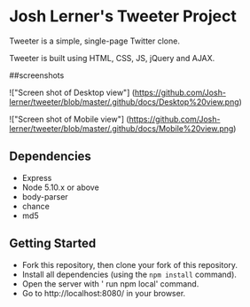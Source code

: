 # Josh Lerner's Tweeter Project

Tweeter is a simple, single-page Twitter clone.

Tweeter is built using HTML, CSS, JS, jQuery and AJAX.

##screenshots

!["Screen shot of Desktop view"] (https://github.com/Josh-lerner/tweeter/blob/master/.github/docs/Desktop%20view.png)


!["Screen shot of Mobile view"] (https://github.com/Josh-lerner/tweeter/blob/master/.github/docs/Mobile%20view.png)

## Dependencies

- Express
- Node 5.10.x or above
- body-parser
- chance 
- md5


## Getting Started
- Fork this repository, then clone your fork of this repository.
- Install all dependencies (using the `npm install` command).
- Open the server with ' run npm local' command.
- Go to http://localhost:8080/ in your browser.
